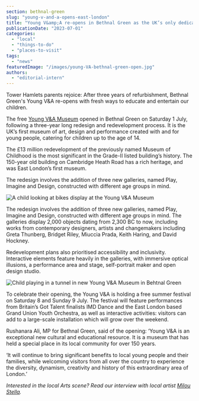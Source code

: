 ```yaml
---
section: bethnal-green
slug: "young-v-and-a-opens-east-london"
title: "Young V&amp;A re-opens in Bethnal Green as the UK’s only dedicated museum for children"
publicationDate: "2023-07-01"
categories: 
  - "local"
  - "things-to-do"
  - "places-to-visit"
tags: 
  - "news"
featuredImage: "/images/young-VA-bethnal-green-open.jpg"
authors: 
  - "editorial-intern"
---
```


Tower Hamlets parents rejoice: After three years of refurbishment, Bethnal Green's Young V&A re-opens with fresh ways to educate and entertain our children.

The free [Young V&A Museum](https://www.vam.ac.uk/young) opened in Bethnal Green on Saturday 1 July, following a three-year long redesign and redevelopment process. It is the UK’s first museum of art, design and performance created with and for young people, catering for children up to the age of 14.  

The £13 million redevelopment of the previously named Museum of Childhood is the most significant in the Grade-II listed building’s history. The 150-year old building on Cambridge Heath Road has a rich heritage, and was East London’s first museum. 

The redesign involves the addition of three new galleries, named Play, Imagine and Design, constructed with different age groups in mind. 

![A child looking at bikes display at the Young V&A Museum](/images/young-VA-open-bethnal-green-bikes-1024x683.jpg)

The redesign involves the addition of three new galleries, named Play, Imagine and Design, constructed with different age groups in mind. The galleries display 2,000 objects dating from 2,300 BC to now, including works from contemporary designers, artists and changemakers including Greta Thunberg, Bridget Riley, Miuccia Prada, Keith Haring, and David Hockney.

Redevelopment plans also prioritised accessibility and inclusivity. Interactive elements feature heavily in the galleries, with immersive optical illusions, a performance area and stage, self-portrait maker and open design studio.

![Child playing in a tunnel in new Young V&A Museum in Behtnal Green](/images/young-va-tunnel-1024x683.jpg)

To celebrate their opening, the Young V&A is holding a free summer festival on Saturday 8 and Sunday 9 July. The festival will feature performances from Britain’s Got Talent finalists IMD Dance and the East London based Grand Union Youth Orchestra, as well as interactive activities: visitors can add to a large-scale installation which will grow over the weekend. 

Rushanara Ali, MP for Bethnal Green, said of the opening: ‘Young V&A is an exceptional new cultural and educational resource. It is a museum that has held a special place in its local community for over 150 years. 

‘It will continue to bring significant benefits to local young people and their families, while welcoming visitors from all over the country to experience the diversity, dynamism, creativity and history of this extraordinary area of London.’

_Interested in the local Arts scene? Read our interview with local artist [Milou Stella](https://bethnalgreenlondon.co.uk/milou-stella-artist-ivf-mental-health/)._
